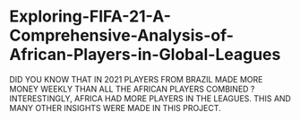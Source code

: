 # Exploring-FIFA-21-A-Comprehensive-Analysis-of-African-Players-in-Global-Leagues
DID YOU KNOW THAT IN 2021 PLAYERS FROM BRAZIL MADE MORE MONEY WEEKLY THAN ALL THE AFRICAN PLAYERS COMBINED ? INTERESTINGLY, AFRICA HAD MORE PLAYERS IN THE LEAGUES. THIS AND MANY OTHER INSIGHTS WERE MADE IN THIS PROJECT.
